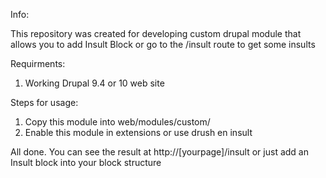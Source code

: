 Info:

This repository was created for developing custom drupal module that allows you to add Insult Block or go to the /insult route to get some insults

Requirments:
1. Working Drupal 9.4 or 10 web site

Steps for usage:
1. Copy this module into web/modules/custom/
2. Enable this module in extensions or use drush en insult

All done. You can see the result at http://[yourpage]/insult or just add an Insult block into your block structure
